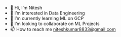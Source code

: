- 👋 Hi, I’m Nitesh
- 👀 I’m interested in Data Engineering
- 🌱 I’m currently learning ML on GCP
- 💞️ I’m looking to collaborate on ML Projects
- 📫 How to reach me niteshkumar8833@gmail.com

<!---
Nitesh8833/Nitesh8833 is a ✨ special ✨ repository because its `README.md` (this file) appears on your GitHub profile.
You can click the Preview link to take a look at your changes.
--->
